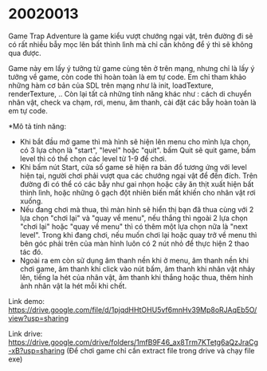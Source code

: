 # 20020013

Game Trap Adventure là game kiểu vượt chướng ngại vật, trên đường đi sẽ có rất nhiều bẫy mọc lên bất thình lình mà chỉ cần không để ý thì sẽ không qua được.

Game này em lấy ý tưởng từ game cùng tên ở trên mạng, nhưng chỉ là lấy ý tưởng về game, còn code thì hoàn toàn là em tự code. Em chỉ tham khảo những hàm cơ bản của SDL trên mạng như là init, loadTexture, renderTexture, .. Còn lại tất cả những tính năng khác như : cách di chuyển nhân vật, check va chạm, rơi, menu, âm thanh, cài đặt các bẫy hoàn toàn là em tự code.

*Mô tả tính năng:

- Khi bắt đầu mở game thì mà hình sẽ hiện lên menu cho mình lựa chọn, có 3 lựa chọn là "start", "level" hoặc "quit". bấm Quit sẽ quit game, bấm level thì có thể chọn các level từ 1-9 để chơi. 
- Khi bấm nút Start, cửa số game sẽ hiện ra bản đồ tương ứng với level hiện tại, người chơi phải vượt qua các chướng ngại vật để đến đích. Trên đường đi có thể có các bẫy như gai nhọn hoặc cây ăn thịt xuất hiện bất thình lình, hoặc những ô gạch đột nhiên biến mất khiến cho nhân vật rơi xuống.
- Nếu đang chơi mà thua, thì màn hình sẽ hiển thị bạn đã thua cùng với 2 lựa chọn "chơi lại" và "quay về menu", nếu thắng thì ngoài 2 lựa chọn "chơi lại" hoặc "quay về menu" thì có thêm một lựa chọn nữa là "next level". Trong khi đang chơi, nếu muốn chơi lại hoặc quay trở về menu thì bên góc phải trên của màn hình luôn có 2 nút nhỏ để thực hiện 2 thao tác đó.
- Ngoài ra em còn sử dụng âm thanh nền khi ở menu, âm thanh nền khi chơi game, âm thanh khi click vào nút bấm, âm thanh khi nhân vật nhảy lên, tiếng la hét của nhân vật, âm thanh khi thắng hoặc thua, thêm hình ảnh nhân vật la hét mỗi khi chết.

Link demo: https://drive.google.com/file/d/1pjqdHHtOHU5vf6mnHv39Mp8oRJAqEb5O/view?usp=sharing

Link drive: https://drive.google.com/drive/folders/1mfB9F46_ax8Trm7KTetg6aQzJraCg-xB?usp=sharing
(Để chơi game chỉ cần extract file trong drive và chạy file exe) 

